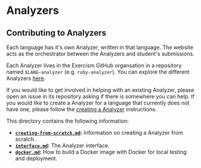 # Analyzers

## Contributing to Analyzers

Each language has it's own Analyzer, written in that language.
The website acts as the orchestrator between the Analyzers and student's submissions.

Each Analyzer lives in the Exercism GitHub organsation in a repository named `$LANG-analyzer` (e.g. `ruby-analyzer`).
You can explore the different Analyzers [here](https://github.com/exercism?q=-analyzer).

If you would like to get involved in helping with an existing Analyzer, please open an issue in its repository asking if there is somewhere you can help.
If you would like to create a Analyzer for a language that currently does not have one, please follow the [creating a Analyzer](creating-from-scratch.md) instructions.

This directory contains the following information:

- **[`creating-from-scratch.md`](./creating-from-scratch.md):** Information on creating a Analyzer from scratch.
- **[`interface.md`](./interface.md):** The Analyzer interface.
- **[`docker.md`](./docker.md):** How to build a Docker image with Docker for local testing and deployment.
